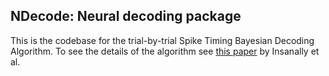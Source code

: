 ## NDecode: Neural decoding package


This is the codebase for the trial-by-trial Spike Timing Bayesian Decoding Algorithm. To see the details of the algorithm see [this paper](https://elifesciences.org/articles/42409#s4) by Insanally et al. 
